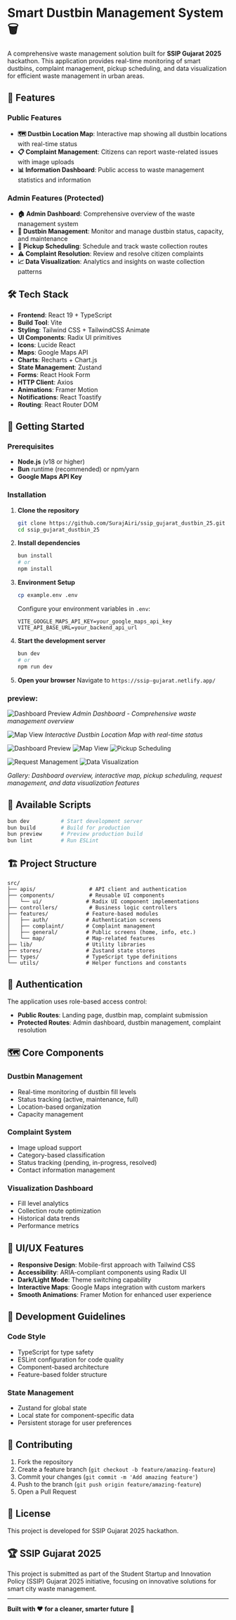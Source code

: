 # Smart Dustbin Management System 🗑️

A comprehensive waste management solution built for **SSIP Gujarat 2025** hackathon. This application provides real-time monitoring of smart dustbins, complaint management, pickup scheduling, and data visualization for efficient waste management in urban areas.

## 🌟 Features

### Public Features

- **🗺️ Dustbin Location Map**: Interactive map showing all dustbin locations with real-time status
- **📋 Complaint Management**: Citizens can report waste-related issues with image uploads
- **📊 Information Dashboard**: Public access to waste management statistics and information

### Admin Features (Protected)

- **🏠 Admin Dashboard**: Comprehensive overview of the waste management system
- **🔧 Dustbin Management**: Monitor and manage dustbin status, capacity, and maintenance
- **🚛 Pickup Scheduling**: Schedule and track waste collection routes
- **⚠️ Complaint Resolution**: Review and resolve citizen complaints
- **📈 Data Visualization**: Analytics and insights on waste collection patterns

## 🛠️ Tech Stack

- **Frontend**: React 19 + TypeScript
- **Build Tool**: Vite
- **Styling**: Tailwind CSS + TailwindCSS Animate
- **UI Components**: Radix UI primitives
- **Icons**: Lucide React
- **Maps**: Google Maps API
- **Charts**: Recharts + Chart.js
- **State Management**: Zustand
- **Forms**: React Hook Form
- **HTTP Client**: Axios
- **Animations**: Framer Motion
- **Notifications**: React Toastify
- **Routing**: React Router DOM

## 🚀 Getting Started

### Prerequisites

- **Node.js** (v18 or higher)
- **Bun** runtime (recommended) or npm/yarn
- **Google Maps API Key**

### Installation

1. **Clone the repository**

   ```bash
   git clone https://github.com/SurajAiri/ssip_gujarat_dustbin_25.git
   cd ssip_gujarat_dustbin_25
   ```

2. **Install dependencies**

   ```bash
   bun install
   # or
   npm install
   ```

3. **Environment Setup**

   ```bash
   cp example.env .env
   ```

   Configure your environment variables in `.env`:

   ```env
   VITE_GOOGLE_MAPS_API_KEY=your_google_maps_api_key
   VITE_API_BASE_URL=your_backend_api_url
   ```

4. **Start the development server**

   ```bash
   bun dev
   # or
   npm run dev
   ```

5. **Open your browser**
   Navigate to `https://ssip-gujarat.netlify.app/`

### preview:

![Dashboard Preview](previews/dashboard.png)
_Admin Dashboard - Comprehensive waste management overview_

![Map View](previews/map_bin.png)
_Interactive Dustbin Location Map with real-time status_

![Dashboard Preview](previews/dashboard.png) ![Map View](previews/map_bin.png) ![Pickup Scheduling](previews/pickup.png)

![Request Management](previews/request.png) ![Data Visualization](previews/visual.png)

_Gallery: Dashboard overview, interactive map, pickup scheduling, request management, and data visualization features_

## 📝 Available Scripts

```bash
bun dev          # Start development server
bun build        # Build for production
bun preview      # Preview production build
bun lint         # Run ESLint
```

## 🏗️ Project Structure

```
src/
├── apis/                 # API client and authentication
├── components/           # Reusable UI components
│   └── ui/              # Radix UI component implementations
├── controllers/          # Business logic controllers
├── features/            # Feature-based modules
│   ├── auth/            # Authentication screens
│   ├── complaint/       # Complaint management
│   ├── general/         # Public screens (home, info, etc.)
│   └── map/             # Map-related features
├── lib/                 # Utility libraries
├── stores/              # Zustand state stores
├── types/               # TypeScript type definitions
└── utils/               # Helper functions and constants
```

## 🔐 Authentication

The application uses role-based access control:

- **Public Routes**: Landing page, dustbin map, complaint submission
- **Protected Routes**: Admin dashboard, dustbin management, complaint resolution

## 🗺️ Core Components

### Dustbin Management

- Real-time monitoring of dustbin fill levels
- Status tracking (active, maintenance, full)
- Location-based organization
- Capacity management

### Complaint System

- Image upload support
- Category-based classification
- Status tracking (pending, in-progress, resolved)
- Contact information management

### Visualization Dashboard

- Fill level analytics
- Collection route optimization
- Historical data trends
- Performance metrics

## 🎨 UI/UX Features

- **Responsive Design**: Mobile-first approach with Tailwind CSS
- **Accessibility**: ARIA-compliant components using Radix UI
- **Dark/Light Mode**: Theme switching capability
- **Interactive Maps**: Google Maps integration with custom markers
- **Smooth Animations**: Framer Motion for enhanced user experience

## 🔧 Development Guidelines

### Code Style

- TypeScript for type safety
- ESLint configuration for code quality
- Component-based architecture
- Feature-based folder structure

### State Management

- Zustand for global state
- Local state for component-specific data
- Persistent storage for user preferences

## 🤝 Contributing

1. Fork the repository
2. Create a feature branch (`git checkout -b feature/amazing-feature`)
3. Commit your changes (`git commit -m 'Add amazing feature'`)
4. Push to the branch (`git push origin feature/amazing-feature`)
5. Open a Pull Request

## 📄 License

This project is developed for SSIP Gujarat 2025 hackathon.

## 🏆 SSIP Gujarat 2025

This project is submitted as part of the Student Startup and Innovation Policy (SSIP) Gujarat 2025 initiative, focusing on innovative solutions for smart city waste management.

---

**Built with ❤️ for a cleaner, smarter future** 🌱
